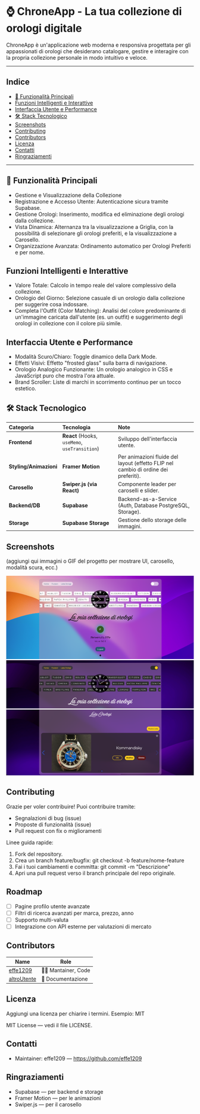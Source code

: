 # ⌚ ChroneApp - La tua collezione di orologi digitale

ChroneApp è un'applicazione web moderna e responsiva progettata per gli appassionati di orologi che desiderano catalogare, gestire e interagire con la propria collezione personale in modo intuitivo e veloce.

---

## Indice
- [🚀 Funzionalità Principali](#-funzionalità-principali)
- [Funzioni Intelligenti e Interattive](#funzioni-intelligenti-e-interattive)
- [Interfaccia Utente e Performance](#interfaccia-utente-e-performance)
- [🛠️ Stack Tecnologico](#️-stack-tecnologico)
- [Screenshots](#screenshots)
- [Contributing](#contributing)
- [Contributors](#contributors)
- [Licenza](#licenza)
- [Contatti](#contatti)
- [Ringraziamenti](#ringraziamenti)

---

## 🚀 Funzionalità Principali
- Gestione e Visualizzazione della Collezione
- Registrazione e Accesso Utente: Autenticazione sicura tramite Supabase.
- Gestione Orologi: Inserimento, modifica ed eliminazione degli orologi dalla collezione.
- Vista Dinamica: Alternanza tra la visualizzazione a Griglia, con la possibilità di selezionare gli orologi preferiti, e la visualizzazione a Carosello.
- Organizzazione Avanzata: Ordinamento automatico per Orologi Preferiti e per nome.

## Funzioni Intelligenti e Interattive
- Valore Totale: Calcolo in tempo reale del valore complessivo della collezione.
- Orologio del Giorno: Selezione casuale di un orologio dalla collezione per suggerire cosa indossare.
- Completa l'Outfit (Color Matching): Analisi del colore predominante di un'immagine caricata dall'utente (es. un outfit) e suggerimento degli orologi in collezione con il colore più simile.

## Interfaccia Utente e Performance
- Modalità Scuro/Chiaro: Toggle dinamico della Dark Mode.
- Effetti Visivi: Effetto "frosted glass" sulla barra di navigazione.
- Orologio Analogico Funzionante: Un orologio analogico in CSS e JavaScript puro che mostra l'ora attuale.
- Brand Scroller: Liste di marchi in scorrimento continuo per un tocco estetico.

## 🛠️ Stack Tecnologico

| Categoria | Tecnologia | Note |
| :--- | :--- | :--- |
| **Frontend** | **React** (Hooks, `useMemo`, `useTransition`) | Sviluppo dell'interfaccia utente. |
| **Styling/Animazioni** | **Framer Motion** | Per animazioni fluide del layout (effetto FLIP nel cambio di ordine dei preferiti). |
| **Carosello** | **Swiper.js (via React)** | Componente leader per caroselli e slider. |
| **Backend/DB** | **Supabase** | Backend-as-a-Service (Auth, Database PostgreSQL, Storage). |
| **Storage** | **Supabase Storage** | Gestione dello storage delle immagini. |


## Screenshots

(aggiungi qui immagini o GIF del progetto per mostrare UI, carosello, modalità scura, ecc.)

![Home](./screenshot/profile_white.png)
![Watch](./screenshot/main.png)
![Carosello](./screenshot/carousel.png)
<!--*(Sostituisci i percorsi con le immagini effettive nella cartella docs/screenshots)*--->

## Contributing

Grazie per voler contribuire! Puoi contribuire tramite:
- Segnalazioni di bug (issue)
- Proposte di funzionalità (issue)
- Pull request con fix o miglioramenti

Linee guida rapide:
1. Fork del repository.
2. Crea un branch feature/bugfix: git checkout -b feature/nome-feature
3. Fai i tuoi cambiamenti e committa: git commit -m "Descrizione"
4. Apri una pull request verso il branch principale del repo originale.


## Roadmap

- [ ] Pagine profilo utente avanzate
- [ ] Filtri di ricerca avanzati per marca, prezzo, anno
- [ ] Supporto multi-valuta
- [ ] Integrazione con API esterne per valutazioni di mercato

## Contributors

<!-- ALL-CONTRIBUTORS-LIST:START - Do not remove or modify this section --> 
<!-- prettier-ignore-start -->
<!-- markdownlint-disable -->
| Name | Role |
| --- | --- |
| [effe1209](https://github.com/effe1209) | 👨‍💻 Mantainer, Code |
| [altroUtente](https://github.com/altroUtente) | 📝 Documentazione |
<!-- markdownlint-enable -->
<!-- prettier-ignore-end -->
<!-- ALL-CONTRIBUTORS-LIST:END -->

## Licenza

Aggiungi una licenza per chiarire i termini. Esempio: MIT

MIT License — vedi il file LICENSE.

## Contatti

- Maintainer: effe1209 — https://github.com/effe1209

## Ringraziamenti

- Supabase — per backend e storage
- Framer Motion — per le animazioni
- Swiper.js — per il carosello
